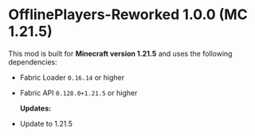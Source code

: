 # OfflinePlayers-Reworked 1.0.0 (MC 1.21.5)

  This mod is built for **Minecraft version 1.21.5** and uses the following dependencies:

* Fabric Loader `0.16.14` or higher
* Fabric API `0.128.0+1.21.5` or higher


  **Updates:**

- Update to 1.21.5